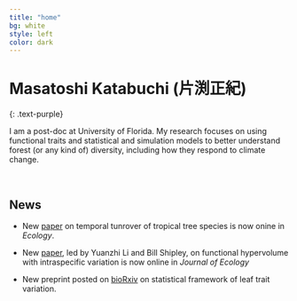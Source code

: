 ```yaml
---
title: "home"
bg: white
style: left
color: dark
---
```


# **Masatoshi Katabuchi** (片渕正紀)

{: .text-purple}

<!-- <span class="fa-stack subtlecircle" style="font-size:100px; background:rgba(255,166,0,0.1)">
  <i class="fa fa-circle fa-stack-2x text-white"></i>
  <i class="fa fa-bicycle fa-stack-1x text-orange"></i>
</span> -->

I am a post-doc at University of Florida. My research focuses on using functional traits and statistical and simulation models to better understand forest (or any kind of) diversity, including how they respond to climate change.  

<div align="center">
  <span class="more-icons">
  <a href="https://twitter.com/mattocci"><i class="fa fa-twitter fa-5x"></i></a>
  <a href="https://github.com/mattocci27/"><i class="fa fa-github fa-5x"></i></a>
  <a href="mailto:mattocci27@gmail.com"><i class="fa fa-envelope fa-5x"></i></a>
  <a href="https://scholar.google.com/citations?user=ZF7iS6UAAAAJ&hl=en"><i class="ai ai-google-scholar fa-5x"></i></a>
  </span>
</div>

<br />

## News
- New [paper](http://onlinelibrary.wiley.com/doi/10.1002/ecy.1952/full) on temporal tunrover of tropical tree species is now onine in *Ecology*.

- New [paper](http://onlinelibrary.wiley.com/doi/10.1111/1365-2745.12802/full), led by Yuanzhi Li and Bill Shipley, on functional hypervolume with intraspecific variation is now online in *Journal of Ecology*  

- New preprint posted on [bioRxiv](https://doi.org/10.1101/116855) on statistical framework of leaf trait variation.
